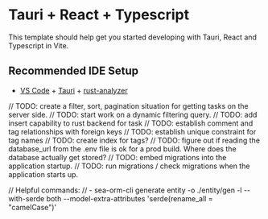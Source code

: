 # Tauri + React + Typescript

This template should help get you started developing with Tauri, React and Typescript in Vite.

## Recommended IDE Setup

- [VS Code](https://code.visualstudio.com/) + [Tauri](https://marketplace.visualstudio.com/items?itemName=tauri-apps.tauri-vscode) + [rust-analyzer](https://marketplace.visualstudio.com/items?itemName=rust-lang.rust-analyzer)

// TODO: create a filter, sort, pagination situation for getting tasks on the server side.
// TODO: start work on a dynamic filtering query.
// TODO: add insert capability to rust backend for task
// TODO: establish comment and tag relationships with foreign keys
// TODO: establish unique constraint for tag names
// TODO: create index for tags?
// TODO: figure out if reading the database_url from the .env file is ok for a prod build. Where does the database actually get stored?
// TODO: embed migrations into the application startup.
// TODO: run migrations / check migrations when the application starts up.


// Helpful commands: 
// - sea-orm-cli generate entity  -o ./entity/gen -l --with-serde both --model-extra-attributes 'serde(rename_all = "camelCase")'